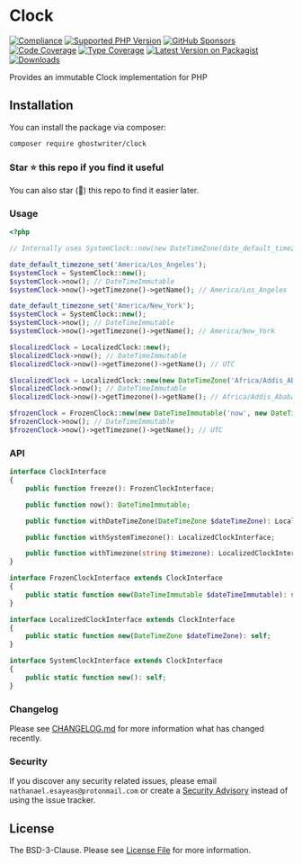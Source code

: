 # Clock

[![Compliance](https://github.com/ghostwriter/clock/actions/workflows/compliance.yml/badge.svg)](https://github.com/ghostwriter/clock/actions/workflows/compliance.yml)
[![Supported PHP Version](https://badgen.net/packagist/php/ghostwriter/clock?color=8892bf)](https://www.php.net/supported-versions)
[![GitHub Sponsors](https://img.shields.io/github/sponsors/ghostwriter?label=Sponsor+@ghostwriter/clock&logo=GitHub+Sponsors)](https://github.com/sponsors/ghostwriter)
[![Code Coverage](https://codecov.io/gh/ghostwriter/clock/branch/main/graph/badge.svg)](https://codecov.io/gh/ghostwriter/clock)
[![Type Coverage](https://shepherd.dev/github/ghostwriter/clock/coverage.svg)](https://shepherd.dev/github/ghostwriter/clock)
[![Latest Version on Packagist](https://badgen.net/packagist/v/ghostwriter/clock)](https://packagist.org/packages/ghostwriter/clock)
[![Downloads](https://badgen.net/packagist/dt/ghostwriter/clock?color=blue)](https://packagist.org/packages/ghostwriter/clock)

Provides an immutable Clock implementation for PHP

## Installation

You can install the package via composer:

``` bash
composer require ghostwriter/clock
```

### Star ⭐️ this repo if you find it useful

You can also star (🌟) this repo to find it easier later.

### Usage

``` php
<?php

// Internally uses SystemClock::new(new DateTimeZone(date_default_timezone_get()));

date_default_timezone_set('America/Los_Angeles');
$systemClock = SystemClock::new();
$systemClock->now(); // DateTimeImmutable
$systemClock->now()->getTimezone()->getName(); // America/Los_Angeles

date_default_timezone_set('America/New_York');
$systemClock = SystemClock::new();
$systemClock->now(); // DateTimeImmutable
$systemClock->now()->getTimezone()->getName(); // America/New_York

$localizedClock = LocalizedClock::new();
$localizedClock->now(); // DateTimeImmutable
$localizedClock->now()->getTimezone()->getName(); // UTC

$localizedClock = LocalizedClock::new(new DateTimeZone('Africa/Addis_Ababa'));
$localizedClock->now(); // DateTimeImmutable
$localizedClock->now()->getTimezone()->getName(); // Africa/Addis_Ababa

$frozenClock = FrozenClock::new(new DateTimeImmutable('now', new DateTimeZone('UTC')));
$frozenClock->now(); // DateTimeImmutable
$frozenClock->now()->getTimezone()->getName(); // UTC
```

### API

``` php
interface ClockInterface
{
    public function freeze(): FrozenClockInterface;

    public function now(): DateTimeImmutable;

    public function withDateTimeZone(DateTimeZone $dateTimeZone): LocalizedClockInterface;

    public function withSystemTimezone(): LocalizedClockInterface;

    public function withTimezone(string $timezone): LocalizedClockInterface;
}

interface FrozenClockInterface extends ClockInterface
{
    public static function new(DateTimeImmutable $dateTimeImmutable): self;
}

interface LocalizedClockInterface extends ClockInterface
{
    public static function new(DateTimeZone $dateTimeZone): self;
}

interface SystemClockInterface extends ClockInterface
{
    public static function new(): self;
}
```

### Changelog

Please see [CHANGELOG.md](./CHANGELOG.md) for more information what has changed recently.

### Security

If you discover any security related issues, please email `nathanael.esayeas@protonmail.com` or create a [Security Advisory](https://github.com/ghostwriter/clock/security/advisories/new) instead of using the issue tracker.

## License

The BSD-3-Clause. Please see [License File](./LICENSE) for more information.
